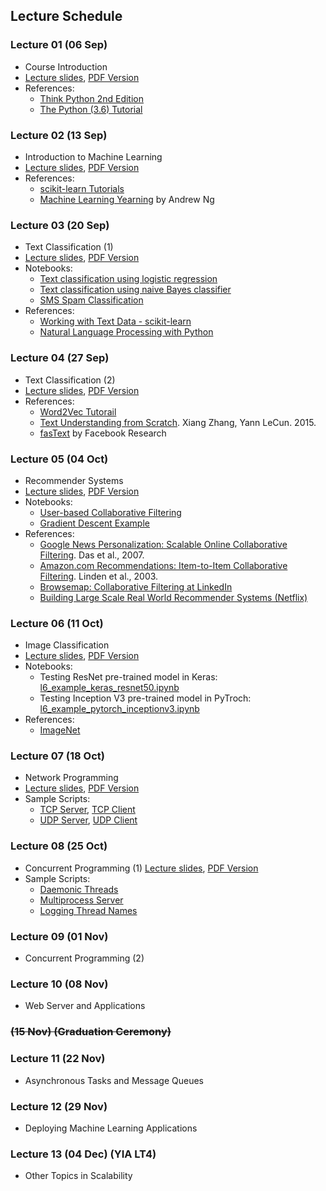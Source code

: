 ## Lecture Schedule

### Lecture 01 (06 Sep)

- Course Introduction
- [Lecture slides](lectures/lecture-01.html), [PDF Version](lectures/pdfs/lecture-01.pdf)
- References:
    - [Think Python 2nd Edition](https://greenteapress.com/wp/think-python-2e/)
    - [The Python (3.6) Tutorial](https://docs.python.org/3.6/tutorial/)


### Lecture 02 (13 Sep)

- Introduction to Machine Learning
- [Lecture slides](lectures/lecture-02.html), [PDF Version](lectures/pdfs/lecture-02.pdf)
- References:
    - [scikit-learn Tutorials](http://scikit-learn.org/stable/tutorial/index.html)
    - [Machine Learning Yearning](http://www.mlyearning.org/) by Andrew Ng


### Lecture 03 (20 Sep)

- Text Classification (1)
- [Lecture slides](lectures/lecture-03.html), [PDF Version](lectures/pdfs/lecture-03.pdf)
- Notebooks:
    - [Text classification using logistic regression](https://github.com/iems5780/1819t1/blob/master/notebooks/l3_text_logistic_regression.ipynb)
    - [Text classification using naive Bayes classifier](https://github.com/iems5780/1819t1/blob/master/notebooks/l3_text_naive_bayes.ipynb)
    - [SMS Spam Classification](https://github.com/iems5780/1819t1/blob/master/notebooks/l3-sms-spam-example.ipynb)
- References:
    - [Working with Text Data - scikit-learn](http://scikit-learn.org/stable/tutorial/text_analytics/working_with_text_data.html)
    - [Natural Language Processing with Python](http://nltk.org/book/)

### Lecture 04 (27 Sep)

- Text Classification (2)
- [Lecture slides](lectures/lecture-04.html), [PDF Version](lectures/pdfs/lecture-04.pdf)
- References:
    - [Word2Vec Tutorail](https://rare-technologies.com/word2vec-tutorial/)
    - [Text Understanding from Scratch](https://arxiv.org/abs/1502.01710). Xiang Zhang, Yann LeCun. 2015.
    - [fasText](https://fasttext.cc/) by Facebook Research


### Lecture 05 (04 Oct)

- Recommender Systems
- [Lecture slides](lectures/lecture-05.html), [PDF Version](lectures/pdfs/lecture-05.pdf)
- Notebooks:
    - [User-based Collaborative Filtering](https://github.com/iems5780/1819t1/blob/master/notebooks/l5-user-based-cf.ipynb)
    - [Gradient Descent Example](https://github.com/iems5780/1819t1/blob/master/notebooks/l5-gradient-descent-example.ipynb)
- References:
    - [Google News Personalization: Scalable Online Collaborative Filtering](https://www2007.org/papers/paper570.pdf). Das et al., 2007.
    - [Amazon.com Recommendations: Item-to-Item Collaborative Filtering](https://www.cs.umd.edu/~samir/498/Amazon-Recommendations.pdf). Linden et al., 2003.
    - [Browsemap: Collaborative Filtering at LinkedIn](https://engineering.linkedin.com/recommender-systems/browsemap-collaborative-filtering-linkedin)
    - [Building Large Scale Real World Recommender Systems (Netflix)](https://www.slideshare.net/xamat/building-largescale-realworld-recommender-systems-recsys2012-tutorial)

### Lecture 06 (11 Oct)

- Image Classification
- [Lecture slides](lectures/lecture-06.html), [PDF Version](lectures/pdfs/lecture-06.pdf)
- Notebooks:
    - Testing ResNet pre-trained model in Keras: [l6_example_keras_resnet50.ipynb](https://github.com/iems5780/1819t1/blob/master/notebooks/l6_example_keras_resnet50.ipynb)
    - Testing Inception V3 pre-trained model in PyTroch: [l6_example_pytorch_inceptionv3.ipynb](https://github.com/iems5780/1819t1/blob/master/notebooks/l6_example_pytorch_inceptionv3.ipynb)
- References:
    - [ImageNet](http://image-net.org/)

### Lecture 07 (18 Oct)

- Network Programming
- [Lecture slides](lectures/lecture-07.html), [PDF Version](lectures/pdfs/lecture-07.pdf)
- Sample Scripts:
    - [TCP Server](https://github.com/iems5780/1819t1/blob/master/scripts/tcp_simple_server.py), [TCP Client](https://github.com/iems5780/1819t1/blob/master/scripts/tcp_simple_client.py)
    - [UDP Server](https://github.com/iems5780/1819t1/blob/master/scripts/udp_simple_server.py), [UDP Client](https://github.com/iems5780/1819t1/blob/master/scripts/udp_simple_client.py)

### Lecture 08 (25 Oct)

- Concurrent Programming (1)
 [Lecture slides](lectures/lecture-08.html), [PDF Version](lectures/pdfs/lecture-08.pdf)
- Sample Scripts:
    - [Daemonic Threads](https://github.com/iems5780/1819t/blob/master/scripts/multithreading/daemonic_threads.py)
    - [Multiprocess Server](https://github.com/iems5780/1819t/blob/master/scripts/multithreading/multiprocess_pool_server.py)
    - [Logging Thread Names](https://github.com/iems5780/1819t/blob/master/scripts/multithreading/logging_thread_names.py)

### Lecture 09 (01 Nov)
- Concurrent Programming (2)


### Lecture 10 (08 Nov)
- Web Server and Applications


### <strike>(15 Nov) (Graduation Ceremony)</strike>


### Lecture 11 (22 Nov)

- Asynchronous Tasks and Message Queues


### Lecture 12 (29 Nov)

- Deploying Machine Learning Applications


### Lecture 13 (04 Dec) (YIA LT4)

- Other Topics in Scalability

